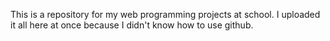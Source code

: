 This is a repository for my web programming projects at school. I uploaded it all here at once because I didn't know how to use github.
